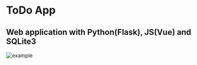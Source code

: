 # ToDo App

## Web application with Python(Flask), JS(Vue) and SQLite3

![example](https://sun9-77.userapi.com/impg/Y5ZRz5kHlU-zSrSggnMNPpiiAPqTkTFTL7FVBQ/784QIj-WcEc.jpg?size=1920x1080&quality=96&sign=b65d5a794fec356a68cc17a9838a5939&type=album)

